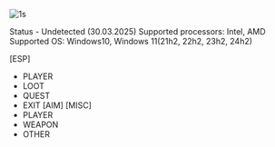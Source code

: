 ![1s](https://github.com/user-attachments/assets/d84f747b-658e-4012-ad85-77b0e07b22c9)

Status - Undetected (30.03.2025)
Supported processors: Intel, AMD
Supported OS: Windows10, Windows 11(21h2, 22h2, 23h2, 24h2)

[ESP]
- PLAYER
- LOOT
- QUEST
- EXIT
[AIM]
[MISC]
- PLAYER
- WEAPON
- OTHER
